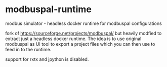 # modbuspal-runtime
modbus simulator - headless docker runtime for modbuspal configurations

fork of https://sourceforge.net/projects/modbuspal/ but heavily modfied to extract just a headless docker runtime. The idea is to use original modbuspal as UI tool to export a project files which you can then use to feed in to the runtime.

support for rxtx and jpython is disabled. 
